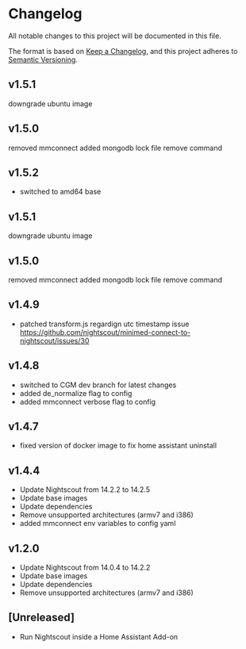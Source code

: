# Changelog
All notable changes to this project will be documented in this file.

The format is based on [Keep a Changelog](https://keepachangelog.com/en/1.0.0/),
and this project adheres to [Semantic Versioning](https://semver.org/spec/v2.0.0.html).
## v1.5.1
downgrade ubuntu image 

## v1.5.0
removed mmconnect
added mongodb lock file remove command

## v1.5.2
- switched to amd64 base 

## v1.5.1
downgrade ubuntu image 

## v1.5.0
removed mmconnect
added mongodb lock file remove command
## v1.4.9
- patched transform.js regardign utc timestamp issue https://github.com/nightscout/minimed-connect-to-nightscout/issues/30

## v1.4.8
- switched to CGM dev branch for latest changes
- added de_normalize flag to config
- added mmconnect verbose flag to config

## v1.4.7
- fixed version of docker image to fix home assistant uninstall

## v1.4.4
- Update Nightscout from 14.2.2 to 14.2.5
- Update base images
- Update dependencies
- Remove unsupported architectures (armv7 and i386)
- added mmconnect env variables to config yaml

## v1.2.0
- Update Nightscout from 14.0.4 to 14.2.2
- Update base images
- Update dependencies
- Remove unsupported architectures (armv7 and i386)

## [Unreleased]
- Run Nightscout inside a Home Assistant Add-on
